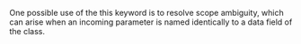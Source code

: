 One possible use of the this keyword is to resolve scope ambiguity, which can arise when an incoming parameter is named identically to a data field of the class.